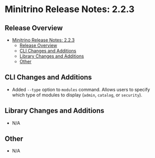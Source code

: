 # Minitrino Release Notes: 2.2.3

## Release Overview

- [Minitrino Release Notes: 2.2.3](#minitrino-release-notes-223)
  - [Release Overview](#release-overview)
  - [CLI Changes and Additions](#cli-changes-and-additions)
  - [Library Changes and Additions](#library-changes-and-additions)
  - [Other](#other)

## CLI Changes and Additions

- Added `--type` option to `modules` command. Allows users to specify which type
  of modules to display (`admin`, `catalog`, or `security`).

## Library Changes and Additions

- N/A

## Other

- N/A
